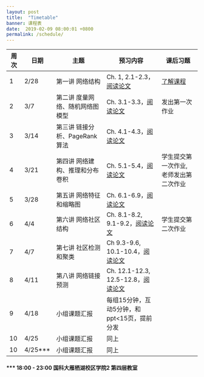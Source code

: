 ```yaml
---
layout: post
title:  "Timetable"
banner: 课程表
date:  2019-02-09 08:00:01 +0800
permalink: /schedule/
---
```


周次|日期|主题|预习内容|课后习题
-------|------|------|------------|------------
1 |2/28|第一讲 网络结构|Ch. 1, 2.1-2.3，[阅读论文](https://tjluo-ucas.github.io/ns/books/#lecture-1)|[了解课程](https://tjluo-ucas.github.io/ns)
2 |3/7|第二讲 度量网络、随机网络图模型|Ch. 3.1-3.3，[阅读论文](https://tjluo-ucas.github.io/ns/books/#lecture-2)|发出第一次作业
3 |3/14|第三讲 链接分析、PageRank算法|Ch. 4.1-4.3，[阅读论文](https://tjluo-ucas.github.io/ns/books/#lecture-3)|	
4 |3/21|第四讲 网络建构、推理和分布卷积|Ch. 5.1-5.4，[阅读论文](https://tjluo-ucas.github.io/ns/books/#lecture-4)|学生提交第一次作业, 老师发出第二次作业
5 |3/28|第五讲 网络特征和缩略图|Ch. 6.1-6.9，[阅读论文](https://tjluo-ucas.github.io/ns/books/#lecture-5)|
6 |4/4|第六讲 网络社区结构|Ch. 8.1-8.2, 9.1-9.2，[阅读论文](https://tjluo-ucas.github.io/ns/books/#lecture-6)|学生提交第二次作业
7 |4/7|第七讲 社区检测和聚类|Ch 9.3-9.6, 10.1-10.4，[阅读论文](https://tjluo-ucas.github.io/ns/books/#lecture-7)|
8 |4/11|第八讲 网络链接预测|Ch. 12.1-12.3, 12.5-12.8，[阅读论文](https://tjluo-ucas.github.io/ns/books/#lecture-8)|
9 |4/18|小组课题汇报|每组15分钟，互动5分钟，和ppt<15页，提前分发|	
10|4/25|小组课题汇报|同上|
10|4/25***|小组课题汇报|同上|


#### *** 18:00 - 23:00 国科大雁栖湖校区学院2 第四层教室